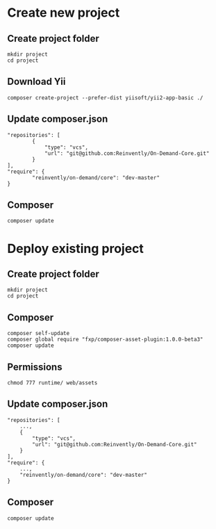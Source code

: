Create new project
==================

Create project folder
---------------------

    mkdir project
    cd project

Download Yii
------------

    composer create-project --prefer-dist yiisoft/yii2-app-basic ./

Update composer.json
------------

    "repositories": [
            {
                "type": "vcs",
                "url": "git@github.com:Reinvently/On-Demand-Core.git"
            }
    ],
    "require": {
            "reinvently/on-demand/core": "dev-master"
    }

Composer
--------

    composer update








Deploy existing project
=======================

Create project folder
---------------------

    mkdir project
    cd project

Composer
--------

    composer self-update
    composer global require "fxp/composer-asset-plugin:1.0.0-beta3"
    composer update

Permissions
-----------

    chmod 777 runtime/ web/assets

Update composer.json
------------

    "repositories": [
        ...,
        {
            "type": "vcs",
            "url": "git@github.com:Reinvently/On-Demand-Core.git"
        }
    ],
    "require": {
        ...,    
        "reinvently/on-demand/core": "dev-master"
    }

Composer
--------

    composer update

